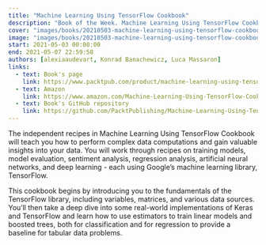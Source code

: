```yaml
---
title: "Machine Learning Using TensorFlow Cookbook"
description: "Book of the Week. Machine Learning Using TensorFlow Cookbook by Alexia Audevart"
cover: "images/books/20210503-machine-learning-using-tensorflow-cookbook/cover.jpg"
image: "images/books/20210503-machine-learning-using-tensorflow-cookbook/preview.jpg"
start: 2021-05-03 00:00:00
end: 2021-05-07 22:59:58
authors: [alexiaaudevart, Konrad Banachewicz, Luca Massaron]
links: 
  - text: Book's page
    link: https://www.packtpub.com/product/machine-learning-using-tensorflow-cookbook/9781800208865
  - text: Amazon
    link: https://www.amazon.com/Machine-Learning-Using-TensorFlow-Cookbook/dp/1800208863
  - text: Book's GitHub repository
    link: https://github.com/PacktPublishing/Machine-Learning-Using-TensorFlow-Cookbook
---
```


The independent recipes in Machine Learning Using TensorFlow Cookbook will teach you how to
perform complex data computations and gain valuable insights into your data. You will work
through recipes on training models, model evaluation, sentiment analysis, regression analysis,
artificial neural networks, and deep learning - each using Google’s machine learning library, TensorFlow.

This cookbook begins by introducing you to the fundamentals of the TensorFlow library,
including variables, matrices, and various data sources. You’ll then take a deep dive into
some real-world implementations of Keras and TensorFlow and learn how to use estimators to
train linear models and boosted trees, both for classification and for regression to provide
a baseline for tabular data problems.